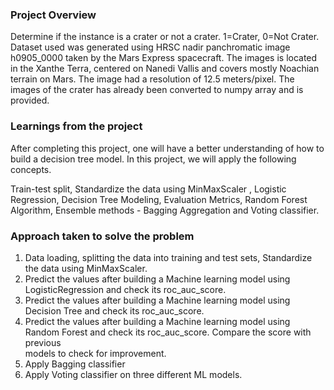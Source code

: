 ### Project Overview

 Determine if the instance is a crater or not a crater. 1=Crater, 0=Not Crater.
Dataset used was generated using HRSC nadir panchromatic image h0905_0000 taken by the Mars Express spacecraft. The images is located in the Xanthe Terra, centered on Nanedi Vallis and covers mostly Noachian terrain on Mars. The image had a resolution of 12.5 meters/pixel.
The images of the crater has already been converted to numpy array and is provided.


### Learnings from the project

 After completing this project, one will have a better understanding of how to build a decision tree model. In this project, we will apply the following concepts.

Train-test split, Standardize the data using MinMaxScaler , Logistic Regression, Decision Tree Modeling, Evaluation Metrics, Random Forest Algorithm, Ensemble methods - Bagging Aggregation and Voting classifier.


### Approach taken to solve the problem

 1. Data loading, splitting the data into training and test sets, Standardize the data using MinMaxScaler.
2. Predict the values after building a Machine learning model using LogisticRegression and check its roc_auc_score.
3. Predict the values after building a Machine learning model using Decision Tree and check its roc_auc_score.
4. Predict the values after building a Machine learning model using Random Forest and check its roc_auc_score. Compare the score with previous   
    models to check for improvement.
5. Apply Bagging classifier
6. Apply Voting classifier on three different ML models.



